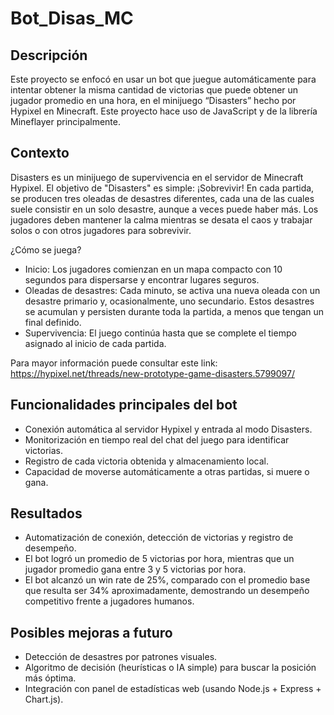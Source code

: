 # Bot_Disas_MC
## Descripción
Este proyecto se enfocó en usar un bot que juegue automáticamente para intentar obtener la misma cantidad de victorias que puede obtener un jugador promedio en una hora, en el minijuego “Disasters” hecho por Hypixel en Minecraft. Este proyecto hace uso de JavaScript y de la librería Mineflayer principalmente.

## Contexto
Disasters es un minijuego de supervivencia en el servidor de Minecraft Hypixel. El objetivo de "Disasters" es simple: ¡Sobrevivir! En cada partida, se producen tres oleadas de desastres diferentes, cada una de las cuales suele consistir en un solo desastre, aunque a veces puede haber más. Los jugadores deben mantener la calma mientras se desata el caos y trabajar solos o con otros jugadores para sobrevivir.

¿Cómo se juega?
- Inicio: Los jugadores comienzan en un mapa compacto con 10 segundos para dispersarse y encontrar lugares seguros.
- Oleadas de desastres: Cada minuto, se activa una nueva oleada con un desastre primario y, ocasionalmente, uno secundario. Estos desastres se acumulan y persisten durante toda la partida, a menos que tengan un final definido.
- Supervivencia: El juego continúa hasta que se complete el tiempo asignado al inicio de cada partida.

Para mayor información puede consultar este link: https://hypixel.net/threads/new-prototype-game-disasters.5799097/

## Funcionalidades principales del bot
- Conexión automática al servidor Hypixel y entrada al modo Disasters.
- Monitorización en tiempo real del chat del juego para identificar victorias.
- Registro de cada victoria obtenida y almacenamiento local.
- Capacidad de moverse automáticamente a otras partidas, si muere o gana.

## Resultados
- Automatización de conexión, detección de victorias y registro de desempeño.
- El bot logró un promedio de 5 victorias por hora, mientras que un jugador promedio gana entre 3 y 5 victorias por hora.
- El bot alcanzó un win rate de 25%, comparado con el promedio base que resulta ser 34% aproximadamente, demostrando un desempeño competitivo frente a jugadores humanos.
  
## Posibles mejoras a futuro
- Detección de desastres por patrones visuales.
- Algoritmo de decisión (heurísticas o IA simple) para buscar la posición más óptima.
- Integración con panel de estadísticas web (usando Node.js + Express + Chart.js).
